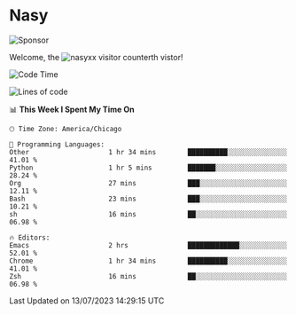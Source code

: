 # Nasy

<!--
<p align="center">
<img height="200" src="https://github-readme-stats.vercel.app/api?username=nasyxx&count_private=true&show_icons=true&theme=dracula&include_all_commits=true"/>
<img height="200" src="https://github-readme-stats.vercel.app/api/top-langs/?username=nasyxx&theme=dracula&hide=html,jupyter+notebook&count_private=true&show_icons=true"/>
</p>

  
----------------
-->

![Sponsor](https://img.shields.io/static/v1.svg?label=Sponsor&message=%E2%9D%A4&logo=GitHub&style=flat&color=pink)
 
Welcome, the ![nasyxx visitor counter](https://count.getloli.com/get/@nasyxx?theme=rule34)th vistor!
 
<!--START_SECTION:waka-->
![Code Time](http://img.shields.io/badge/Code%20Time-3%2C595%20hrs%2056%20mins-blue)

![Lines of code](https://img.shields.io/badge/From%20Hello%20World%20I%27ve%20Written-6.3%20million%20lines%20of%20code-blue)

📊 **This Week I Spent My Time On** 

```text
🕑︎ Time Zone: America/Chicago

💬 Programming Languages: 
Other                    1 hr 34 mins        ██████████░░░░░░░░░░░░░░░   41.01 % 
Python                   1 hr 5 mins         ███████░░░░░░░░░░░░░░░░░░   28.24 % 
Org                      27 mins             ███░░░░░░░░░░░░░░░░░░░░░░   12.11 % 
Bash                     23 mins             ███░░░░░░░░░░░░░░░░░░░░░░   10.21 % 
sh                       16 mins             ██░░░░░░░░░░░░░░░░░░░░░░░   06.98 % 

🔥 Editors: 
Emacs                    2 hrs               █████████████░░░░░░░░░░░░   52.01 % 
Chrome                   1 hr 34 mins        ██████████░░░░░░░░░░░░░░░   41.01 % 
Zsh                      16 mins             ██░░░░░░░░░░░░░░░░░░░░░░░   06.98 % 
```


 Last Updated on 13/07/2023 14:29:15 UTC
<!--END_SECTION:waka-->

<!-- ![visitors](https://visitor-badge.laobi.icu/badge?page_id=nasyxx.nasyxx) -->
